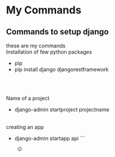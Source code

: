 # My Commands
## Commands to setup django
these are my commands <br>
Installation of few python packages
- pip
- pip install django djangorestframework

<br><br>

Name of a project <br>
- django-admin startproject projectname
<br><br>

creating an app <br>
- django-admin startapp api
       ```
         
       😉
